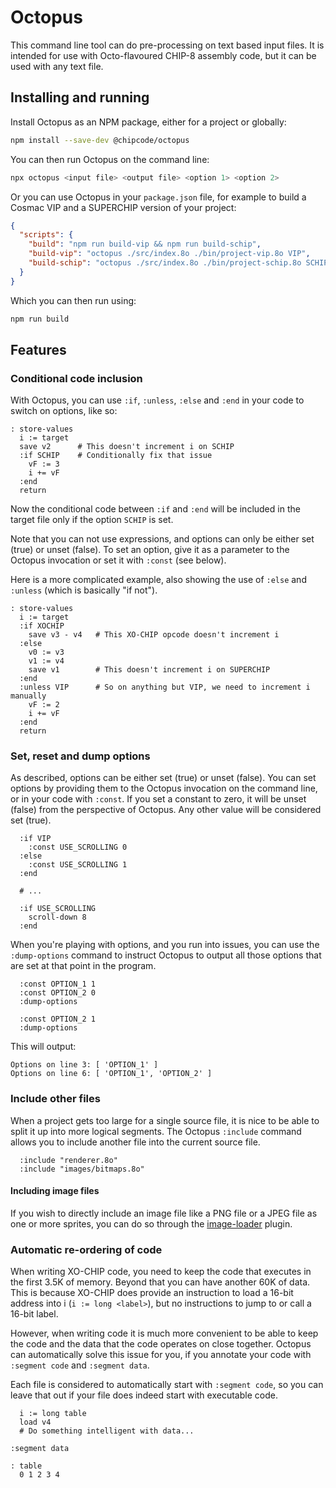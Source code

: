 # Octopus

This command line tool can do pre-processing on text based input files. It is
intended for use with Octo-flavoured CHIP-8 assembly code, but it can be used
with any text file.

## Installing and running

Install Octopus as an NPM package, either for a project or globally:

```bash
npm install --save-dev @chipcode/octopus
```

You can then run Octopus on the command line:

```bash
npx octopus <input file> <output file> <option 1> <option 2>
```

Or you can use Octopus in your `package.json` file, for example to build a
Cosmac VIP and a SUPERCHIP version of your project:

```json
{
  "scripts": {
    "build": "npm run build-vip && npm run build-schip",
    "build-vip": "octopus ./src/index.8o ./bin/project-vip.8o VIP",
    "build-schip": "octopus ./src/index.8o ./bin/project-schip.8o SCHIP"
  }
}
```

Which you can then run using:

```bash
npm run build
```

## Features

### Conditional code inclusion

With Octopus, you can use `:if`, `:unless`, `:else` and `:end` in your code to
switch on options, like so:

```octo
: store-values
  i := target
  save v2      # This doesn't increment i on SCHIP
  :if SCHIP    # Conditionally fix that issue
    vF := 3
    i += vF
  :end
  return
```

Now the conditional code between `:if` and `:end` will be included in the target
file only if the option `SCHIP` is set.

Note that you can not use expressions, and options can only be either set (true)
or unset (false). To set an option, give it as a parameter to the Octopus
invocation or set it with `:const` (see below).

Here is a more complicated example, also showing the use of `:else` and
`:unless` (which is basically "if not").

```octo
: store-values
  i := target
  :if XOCHIP
    save v3 - v4   # This XO-CHIP opcode doesn't increment i
  :else
    v0 := v3
    v1 := v4
    save v1        # This doesn't increment i on SUPERCHIP
  :end
  :unless VIP      # So on anything but VIP, we need to increment i manually
    vF := 2
    i += vF
  :end
  return
```

### Set, reset and dump options

As described, options can be either set (true) or unset (false). You can set
options by providing them to the Octopus invocation on the command line, or in
your code with `:const`. If you set a constant to zero, it will be unset (false)
from the perspective of Octopus. Any other value will be considered set (true).

```octo
  :if VIP
    :const USE_SCROLLING 0
  :else
    :const USE_SCROLLING 1
  :end

  # ...

  :if USE_SCROLLING
    scroll-down 8
  :end
```

When you're playing with options, and you run into issues, you can use the
`:dump-options` command to instruct Octopus to output all those options that are
set at that point in the program.

```octo
  :const OPTION_1 1
  :const OPTION_2 0
  :dump-options

  :const OPTION_2 1
  :dump-options
```

This will output:

```
Options on line 3: [ 'OPTION_1' ]
Options on line 6: [ 'OPTION_1', 'OPTION_2' ]
```

### Include other files

When a project gets too large for a single source file, it is nice to be able to
split it up into more logical segments. The Octopus `:include` command allows
you to include another file into the current source file.

```octo
  :include "renderer.8o"
  :include "images/bitmaps.8o"
```

#### Including image files

If you wish to directly include an image file like a PNG file or a JPEG file as
one or more sprites, you can do so through the
[image-loader](https://www.npmjs.com/package/@chipcode/image-loader) plugin.

### Automatic re-ordering of code

When writing XO-CHIP code, you need to keep the code that executes in the first
3.5K of memory. Beyond that you can have another 60K of data. This is because
XO-CHIP does provide an instruction to load a 16-bit address into i (`i := long
<label>`), but no instructions to jump to or call a 16-bit label.

However, when writing code it is much more convenient to be able to keep the
code and the data that the code operates on close together. Octopus can
automatically solve this issue for you, if you annotate your code with `:segment
code` and `:segment data`.

Each file is considered to automatically start with `:segment code`, so you can
leave that out if your file does indeed start with executable code.

```octo
  i := long table
  load v4
  # Do something intelligent with data...

:segment data

: table
  0 1 2 3 4
```
